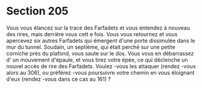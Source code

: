 # Section 205

Vous vous élancez sur la trace des Farfadets et vous entendez à nouveau des rires, mais
derrière vous cett e fois. Vous vous retournez et vous apercevez six autres Farfadets qui
émergent d'une porte dissimulée dans le mur du tunnel. Soudain, un septième, qui était
perché sur une petite corniche près du plafond, vous saute sur le dos. Vous vous en
débarrassez d' un mouvement d'épaule, et vous tirez votre épée, ce qui déclenche un
nouvel accès de rire des Farfadets. Voulez -vous les attaquer (rendez -vous alors au 306),
ou préférez -vous poursuivre votre chemin en vous éloignant d'eux (rendez -vous dans ce
cas au 161) ?